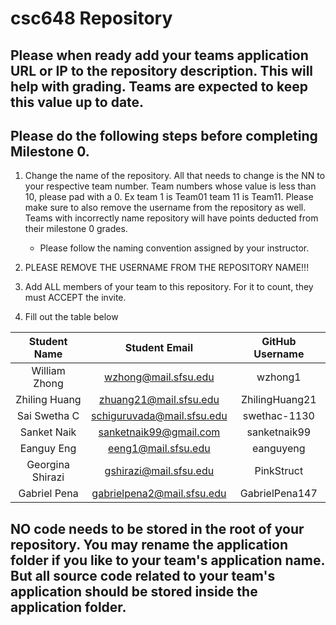 # csc648 Repository

## Please when ready add your teams application URL or IP to the repository description. This will help with grading. Teams are expected to keep this value up to date.

## Please do the following steps before completing Milestone 0.
1. Change the name of the repository. All that needs to change is the NN to your respective team number. Team numbers whose value is less than 10, please pad with a 0. Ex team 1 is Team01 team 11 is Team11. Please make sure to also remove the username from the repository as well. Teams with incorrectly name repository will have points deducted from their milestone 0 grades.
      - Please follow the naming convention assigned by your instructor.

1. PLEASE REMOVE THE USERNAME FROM THE REPOSITORY NAME!!!

2. Add ALL members of your team to this repository. For it to count, they must ACCEPT the invite.

3. Fill out the table below


| Student Name | Student Email | GitHub Username |
|    :---:     |     :---:     |     :---:       |
| William Zhong|wzhong@mail.sfsu.edu|wzhong1     |
| Zhiling Huang|zhuang21@mail.sfsu.edu|ZhilingHuang21|
| Sai Swetha C      |    schiguruvada@mail.sfsu.edu           |  swethac-1130        |
| Sanket Naik  |  sanketnaik99@gmail.com  | sanketnaik99  |
| Eanguy Eng      | eeng1@mail.sfsu.edu   |   eanguyeng    |
| Georgina Shirazi      |      gshirazi@mail.sfsu.edu         |        PinkStruct         |
| Gabriel Pena    | gabrielpena2@mail.sfsu.edu | GabrielPena147 |

## NO code needs to be stored in the root of your repository. You may rename the application folder if you like to your team's application name. But all source code related to your team's application should be stored inside the application folder.
